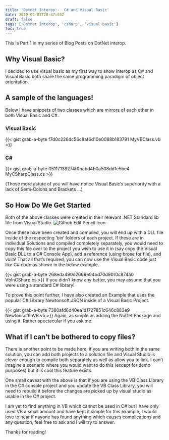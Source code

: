 ```yaml
---
title: 'Dotnet Interop:-  C# and Visual Basic'
date: 2020-04-01T20:47:35Z
draft: false
tags: ['Dotnet Interop', 'csharp', 'visual basic']
toc: true
---
```



This is Part 1 in my series of Blog Posts on DotNet interop.
## Why Visual Basic?
I decided to use visual basic as my first way to show Interop as C# and Visual Basic both share the same programming paradigm of object orientation.

## A sample of the languages!
Below I have snippets of two classes which are mirrors of each other in both Visual Basic and C#.


### Visual Basic
{{< gist grab-a-byte f7d0c226dc56c8af6d10e0088b183791 MyVBClass.vb >}}

### C#
{{< gist grab-a-byte 05117138274f0babd4b0a508dd1e5be4 MyCSharpClass.cs >}}

(Those more astute of you will have notice Visual Basic’s superiority with a lack of Semi-Colons and Brackets …)

## So How Do We Get Started
Both of the above classes were created in their relevant .NET Standard lib file from Visual Studio.
![Github Edit Pencil Icon](/dotnet-interop/libprojimage.png)

Once these have been created and compiled, you will end up with a DLL file inside of the respecting ‘bin’ folders of each project. If these are in individual Solutions and compiled completely separately, you would need to copy this file over to the project you wish to use it in (say copy the Visual Basic DLL to a C# Console App), add a reference (using brose for file), and voila! That all that’s required, you can now use the Visual Basic code just like C# code as shown in the below example.

{{< gist grab-a-byte 268eda490d2669e04bd70d9010c874a0 VbInCSharp.cs >}}
If you didn’t know any better, you may assume that you were using a standard C# library!

To prove this point further, I have also created an Example that uses the popular C# Library Newtonsoft.JSON inside of a Visual Basic Project.

{{< gist grab-a-byte 7380afd6d40ea1d1727851c646c883e9 NewtonsoftInVB.vb >}}
Again, as simple as adding the NuGet Package and using it. Rather spectacular if you ask me.


## What if I can’t be bothered to copy files?

There is another point to be made here, if you are writing both in the same solution, you can add both projects to a solution file and Visual Studio is clever enough to compile both separately as well as allow you to link. I can’t imagine a scenario where you would want to do this (except for demo purposes) but it is cool this feature exists.

One small caveat with the above is that if you are using the VB Class Library in the C# console project and you update the VB Class Library, you will need to rebuild it before the changes are picked up by visual studio as usable in the C# project.

I am yet to find anything in VB which cannot be used in C# but I have only used VB a small amount and have kept it simple for this example, I would love to hear if nayone has found anything which causes complications and any question, feel free to ask and I will try to answer.

Thanks for reading!
